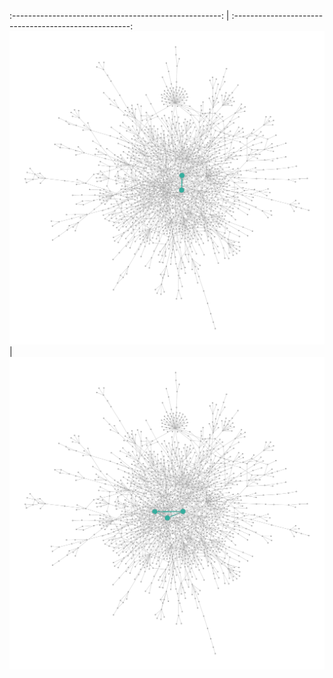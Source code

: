 :----------------------------------------------------: | :----------------------------------------------------:
![max_distance_closeness_central_clique](max_distance_closeness_central_clique.svg) | ![total_distance_closeness_central_clique](total_distance_closeness_central_clique.svg)